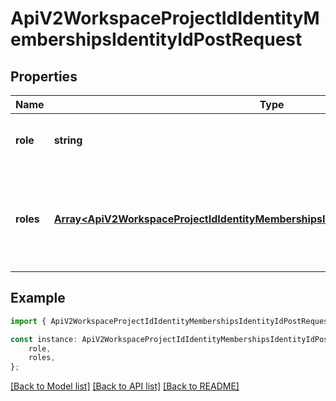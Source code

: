 # ApiV2WorkspaceProjectIdIdentityMembershipsIdentityIdPostRequest


## Properties

Name | Type | Description | Notes
------------ | ------------- | ------------- | -------------
**role** | **string** |  | [optional] [default to 'no-access']
**roles** | [**Array&lt;ApiV2WorkspaceProjectIdIdentityMembershipsIdentityIdPostRequestRolesInner&gt;**](ApiV2WorkspaceProjectIdIdentityMembershipsIdentityIdPostRequestRolesInner.md) | A list of role slugs to assign to the newly created identity project membership. | [optional] [default to undefined]

## Example

```typescript
import { ApiV2WorkspaceProjectIdIdentityMembershipsIdentityIdPostRequest } from './api';

const instance: ApiV2WorkspaceProjectIdIdentityMembershipsIdentityIdPostRequest = {
    role,
    roles,
};
```

[[Back to Model list]](../README.md#documentation-for-models) [[Back to API list]](../README.md#documentation-for-api-endpoints) [[Back to README]](../README.md)
